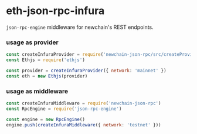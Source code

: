 # eth-json-rpc-infura

`json-rpc-engine` middleware for newchain's REST endpoints.

### usage as provider

```js
const createInfuraProvider = require('newchain-json-rpc/src/createProvider')
const Ethjs = require('ethjs')

const provider = createInfuraProvider({ network: 'mainnet' })
const eth = new Ethjs(provider)
```

### usage as middleware

```js
const createInfuraMiddleware = require('newchain-json-rpc')
const RpcEngine = require('json-rpc-engine')

const engine = new RpcEngine()
engine.push(createInfuraMiddleware({ network: 'testnet' }))
```
